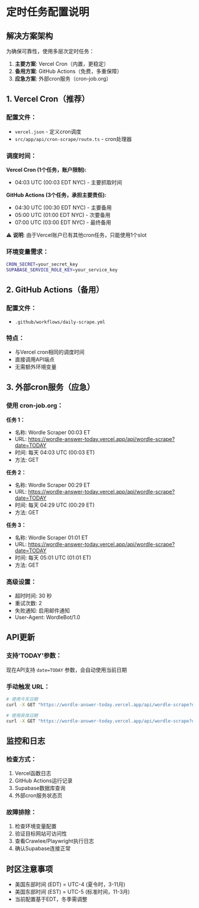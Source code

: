 # 定时任务配置说明

## 解决方案架构
为确保可靠性，使用多层次定时任务：
1. **主要方案**: Vercel Cron（内置，更稳定）
2. **备用方案**: GitHub Actions（免费，多重保障）
3. **应急方案**: 外部cron服务（cron-job.org）

## 1. Vercel Cron（推荐）

### 配置文件：
- `vercel.json` - 定义cron调度
- `src/app/api/cron-scrape/route.ts` - cron处理器

### 调度时间：
**Vercel Cron (1个任务，账户限制):**
- 04:03 UTC (00:03 EDT NYC) - 主要抓取时间

**GitHub Actions (3个任务，承担主要责任):**
- 04:30 UTC (00:30 EDT NYC) - 主要备用
- 05:00 UTC (01:00 EDT NYC) - 次要备用
- 07:00 UTC (03:00 EDT NYC) - 最终备用

⚠️ **说明**: 由于Vercel账户已有其他cron任务，只能使用1个slot

### 环境变量需求：
```bash
CRON_SECRET=your_secret_key
SUPABASE_SERVICE_ROLE_KEY=your_service_key
```

## 2. GitHub Actions（备用）

### 配置文件：
- `.github/workflows/daily-scrape.yml`

### 特点：
- 与Vercel cron相同的调度时间
- 直接调用API端点
- 无需额外环境变量

## 3. 外部cron服务（应急）

### 使用 cron-job.org：

**任务 1：**
- 名称: Wordle Scraper 00:03 ET
- URL: https://wordle-answer-today.vercel.app/api/wordle-scrape?date=TODAY
- 时间: 每天 04:03 UTC (00:03 ET)
- 方法: GET

**任务 2：**
- 名称: Wordle Scraper 00:29 ET  
- URL: https://wordle-answer-today.vercel.app/api/wordle-scrape?date=TODAY
- 时间: 每天 04:29 UTC (00:29 ET)
- 方法: GET

**任务 3：**
- 名称: Wordle Scraper 01:01 ET
- URL: https://wordle-answer-today.vercel.app/api/wordle-scrape?date=TODAY
- 时间: 每天 05:01 UTC (01:01 ET)
- 方法: GET

### 高级设置：
- 超时时间: 30 秒
- 重试次数: 2
- 失败通知: 启用邮件通知
- User-Agent: WordleBot/1.0

## API更新

### 支持'TODAY'参数：
现在API支持 `date=TODAY` 参数，会自动使用当前日期

### 手动触发 URL：
```bash
# 使用今天日期
curl -X GET "https://wordle-answer-today.vercel.app/api/wordle-scrape?date=TODAY"

# 使用具体日期
curl -X GET "https://wordle-answer-today.vercel.app/api/wordle-scrape?date=2025-07-12"
```

## 监控和日志

### 检查方式：
1. Vercel函数日志
2. GitHub Actions运行记录  
3. Supabase数据库查询
4. 外部cron服务状态页

### 故障排除：
1. 检查环境变量配置
2. 验证目标网站可访问性
3. 查看Crawlee/Playwright执行日志
4. 确认Supabase连接正常

## 时区注意事项
- 美国东部时间 (EDT) = UTC-4 (夏令时，3-11月)
- 美国东部时间 (EST) = UTC-5 (标准时间，11-3月)
- 当前配置基于EDT，冬季需调整